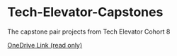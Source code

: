 # Tech-Elevator-Capstones
The capstone pair projects from Tech Elevator Cohort 8

[OneDrive Link (read only)](https://1drv.ms/u/s!AtYN39zAh_Y_hvgxUloKmWvnwtgzUQ?e=v76fS3)
